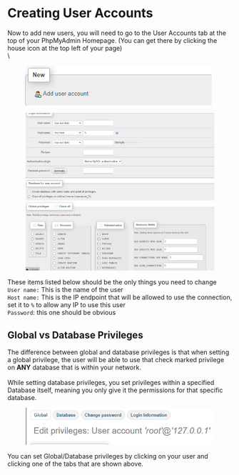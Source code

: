 # Creating User Accounts

Now to add new users, you will need to go to the User Accounts tab at the top of your PhpMyAdmin Homepage. (You can get there by clicking the house icon at the top left of your page)\
\


<figure><img src="../.gitbook/assets/Screenshot 2023-01-15 211151.png" alt=""><figcaption></figcaption></figure>

<figure><img src="../.gitbook/assets/main user accouint creation page.png" alt=""><figcaption></figcaption></figure>

These items listed below should be the only things you need to change\
`User name:`  This is the name of the user\
`Host name:` This is the IP endpoint that will be allowed to use the connection, set it to `%` to allow any IP to use this user\
`Password`: this one should be obvious

## Global vs Database Privileges

The difference between global and database privileges is that when setting a global privilege, the user will be able to use that check marked privilege on **ANY** database that is within your network.\
\
While setting database privileges, you set privileges within a specified Database itself, meaning you only give it the permissions for that specific database.

<figure><img src="../.gitbook/assets/global database.png" alt=""><figcaption></figcaption></figure>

You can set Global/Database privileges by clicking on your user and clicking one of the tabs that are shown above.
